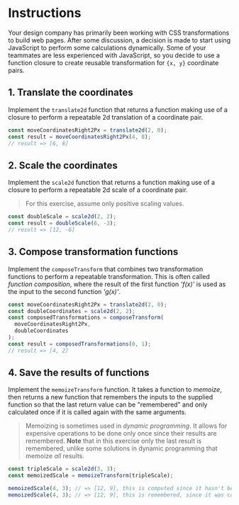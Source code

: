 # Instructions

Your design company has primarily been working with CSS transformations to build web pages. After some discussion, a decision is made
to start using JavaScript to perform some calculations dynamically. Some of your teammates are less experienced with JavaScript,
so you decide to use a function closure to create reusable transformation for `{x, y}` coordinate pairs.

## 1. Translate the coordinates

Implement the `translate2d` function that returns a function making use of a closure to perform a repeatable 2d translation of a coordinate pair.

```javascript
const moveCoordinatesRight2Px = translate2d(2, 0);
const result = moveCoordinatesRight2Px(4, 8);
// result => [6, 8]
```

## 2. Scale the coordinates

Implement the `scale2d` function that returns a function making use of a closure to perform a repeatable 2d scale of a coordinate pair.

> For this exercise, assume only positive scaling values.

```javascript
const doubleScale = scale2d(2, 2);
const result = doubleScale(6, -3);
// result => [12, -6]
```

## 3. Compose transformation functions

Implement the `composeTransform` that combines two transformation functions to perform a repeatable transformation. This is often called _function composition_, where the result of the first function _'f(x)'_ is used as the input to the second function _'g(x)'_.

```javascript
const moveCoordinatesRight2Px = translate2d(2, 0);
const doubleCoordinates = scale2d(2, 2);
const composedTransformations = composeTransform(
  moveCoordinatesRight2Px,
  doubleCoordinates
);
const result = composedTransformations(0, 1);
// result => [4, 2]
```

## 4. Save the results of functions

Implement the `memoizeTransform` function. It takes a function to _memoize_, then returns a new function that remembers the inputs to the supplied function so that the last return value can be "remembered" and only calculated once if it is called again with the same arguments.

> Memoizing is sometimes used in _dynamic programming_.
> It allows for expensive operations to be done only once since their results are remembered.
> **Note** that in this exercise only the last result is remembered, unlike some solutions in dynamic programming that memoize _all_ results.

```javascript
const tripleScale = scale2d(3, 3);
const memoizedScale = memoizeTransform(tripleScale);

memoizedScale(4, 3); // => [12, 9], this is computed since it hasn't been computed before for the arguments
memoizedScale(4, 3); // => [12, 9], this is remembered, since it was computed already
```
